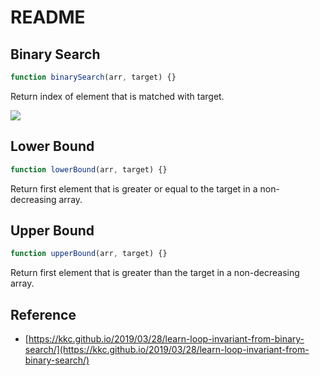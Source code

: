 # README

## Binary Search

```js
function binarySearch(arr, target) {}
```

Return index of element that is matched with target.

![](docs/lower-bound-upper-bound.png)

## Lower Bound

```js
function lowerBound(arr, target) {}
```

Return first element that is greater or equal to the target in a non-decreasing array.

## Upper Bound

```js
function upperBound(arr, target) {}
```

Return first element that is greater than the target in a non-decreasing array.

## Reference

- [https://kkc.github.io/2019/03/28/learn-loop-invariant-from-binary-search/](https://kkc.github.io/2019/03/28/learn-loop-invariant-from-binary-search/)
